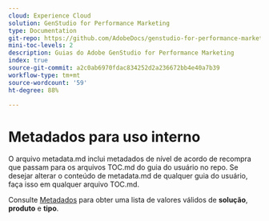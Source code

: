 ```yaml
---
cloud: Experience Cloud
solution: GenStudio for Performance Marketing
type: Documentation
git-repo: https://github.com/AdobeDocs/genstudio-for-performance-marketing.pt-BR
mini-toc-levels: 2
description: Guias do Adobe GenStudio for Performance Marketing
index: true
source-git-commit: a2c0ab6970fdac834252d2a236672bb4e40a7b39
workflow-type: tm+mt
source-wordcount: '59'
ht-degree: 88%

---
```



# Metadados para uso interno

O arquivo metadata.md inclui metadados de nível de acordo de recompra que passam para os arquivos TOC.md do guia do usuário no repo. Se desejar alterar o conteúdo de metadata.md de qualquer guia do usuário, faça isso em qualquer arquivo TOC.md.

Consulte [Metadados](https://experienceleague.adobe.com/docs/authoring-guide-exl/using/editing/user-guide-setup/metadata.html?lang=pt-BR) para obter uma lista de valores válidos de **solução**, **produto** e **tipo**.
